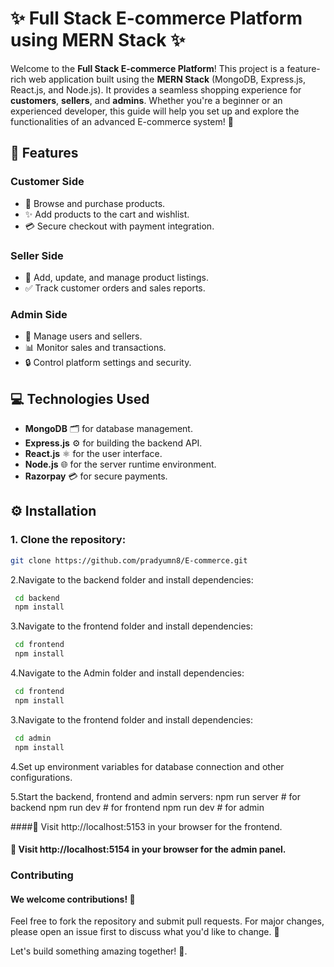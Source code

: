 # ✨ Full Stack E-commerce Platform using MERN Stack ✨

Welcome to the **Full Stack E-commerce Platform**! This project is a feature-rich web application built using the **MERN Stack** (MongoDB, Express.js, React.js, and Node.js). It provides a seamless shopping experience for **customers**, **sellers**, and **admins**. Whether you're a beginner or an experienced developer, this guide will help you set up and explore the functionalities of an advanced E-commerce system! 🚀

## 🔑 Features

### Customer Side
- 🛒 Browse and purchase products.
- ✨ Add products to the cart and wishlist.
- 💳 Secure checkout with payment integration.
  
### Seller Side
- 🏢 Add, update, and manage product listings.
- ✅ Track customer orders and sales reports.
  
### Admin Side
- 👥 Manage users and sellers.
- 📊 Monitor sales and transactions.
- 🔒 Control platform settings and security.

## 💻 Technologies Used

- **MongoDB** 🗂️ for database management.
- **Express.js** ⚙️ for building the backend API.
- **React.js** ⚛️ for the user interface.
- **Node.js** 🌐 for the server runtime environment.
- **Razorpay** 💳 for secure payments.

## ⚙️ Installation

### 1. Clone the repository:
```bash
git clone https://github.com/pradyumn8/E-commerce.git
```
2.Navigate to the backend folder and install dependencies:

   ```bash
    cd backend
    npm install
   ```
3.Navigate to the frontend folder and install dependencies:

   ```bash
    cd frontend
    npm install
   ```
   
4.Navigate to the Admin folder and install dependencies:

   ```bash
    cd frontend
    npm install
   ```
   
3.Navigate to the frontend folder and install dependencies:

   ```bash
    cd admin
    npm install
   ```

4.Set up environment variables for database connection and other configurations.

5.Start the backend, frontend and admin servers:
npm run server  # for backend
npm run dev  # for frontend
npm run dev  # for admin


####🎯 Visit http://localhost:5153 in your browser for the frontend.
#### 🏢 Visit http://localhost:5154 in your browser for the admin panel.

### Contributing
#### We welcome contributions! 🙌
Feel free to fork the repository and submit pull requests.
For major changes, please open an issue first to discuss what you'd like to change. 💬

Let's build something amazing together! 🌱.
   
